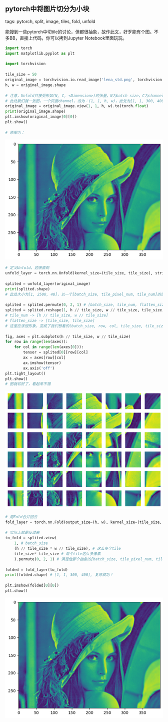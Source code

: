 pytorch中将图片切分为小块
--------------------

tags: pytorch, split, image, tiles, fold, unfold

能搜到一些pytorch中切tile的讨论，但都很抽象，故作此文，好歹能有个图。不多BB，直接上代码，你可以拷到Jupyter Notebook里面玩玩。

```python
import torch
import matplotlib.pyplot as plt

import torchvision

tile_size = 50
original_image = torchvision.io.read_image('lena_std.png', torchvision.io.ImageReadMode.GRAY_ALPHA)[0]
h, w = original_image.shape

# 注意，Unfold只接受形如(N, C, <Dimension>)的张量，N为batch size，C为channel
# 此处我们就一张图，一个灰度channel，故为：(1, 1, h, w)，此处为[1, 1, 300, 400]
original_image = original_image.view(1, 1, h, w).to(torch.float)
print(original_image.shape)
plt.imshow(original_image[0][0])
plt.show()

# 原图为：
```

![1.png](./attachment/pytorch中将图片切分为小块/1.png)

```python
# 定义Unfold，这很直观
unfold_layer = torch.nn.Unfold(kernel_size=(tile_size, tile_size), stride=tile_size)

splited = unfold_layer(original_image)
print(splited.shape)
# 此处大小为[1, 2500, 48]，以一个[batch_size, tile_pixel_num, tile_num]的形式输出，非常抽象

splited = splited.permute(0, 2, 1) # [batch_size, tile_num, flatten_size]，把我们的像素放到最后去方便操作
splited = splited.reshape(1, h // tile_size, w // tile_size, tile_size, tile_size)
# tile_num -> [h // tile_size, w // tile_size]
# flatten_size -> [tile_size, tile_size]
# 这里应该很形象，变成了我们想看的(batch_size, row, col, tile_size, tile_size)形式，可以用row, col访问每一个tile

fig, axes = plt.subplots(h // tile_size, w // tile_size)
for row in range(len(axes)):
    for col in range(len(axes[0])):
        tensor = splited[0][row][col]
        ax = axes[row][col]
        ax.imshow(tensor)
        ax.axis('off')
plt.tight_layout()
plt.show()
# 图就切好了，看起来不错
```

![2.png](./attachment/pytorch中将图片切分为小块/2.png)

```python
# 用Fold合并回去
fold_layer = torch.nn.Fold(output_size=(h, w), kernel_size=(tile_size, tile_size), stride=tile_size)

# 实际上就是反过来
to_fold = splited.view(
    1, # batch_size
    (h // tile_size * w // tile_size), # 这么多个tile
    tile_size* tile_size # 每个tile这么多像素
    ).permute(0, 2, 1) # 满足他那个抽象的[batch_size, tile_pixel_num, tile_num]顺序

folded = fold_layer(to_fold)
print(folded.shape) # [1, 1, 300, 400], 复原成功！

plt.imshow(folded[0][0])
plt.show()
```

![3.png](./attachment/pytorch中将图片切分为小块/3.png)

